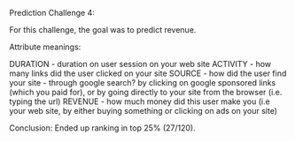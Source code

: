 Prediction Challenge 4:

For this challenge, the goal was to predict revenue.

Attribute meanings:

DURATION - duration on user session on your web site
ACTIVITY - how many links did the user clicked on your site
SOURCE - how did the user find your site - through google search? by clicking on google sponsored links (which you paid for), or by going directly to your site from the browser (i.e. typing the url)
REVENUE - how much money did this user make you (i.e your web site, by either buying something or clicking on ads on your site)


Conclusion: Ended up ranking in top 25% (27/120).


